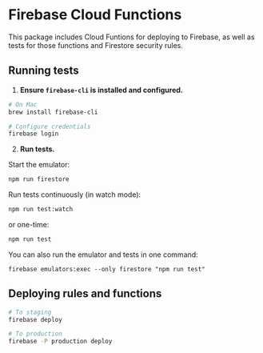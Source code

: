 # Firebase Cloud Functions

This package includes Cloud Funtions for deploying to Firebase, as well as tests for those functions and Firestore security rules.

## Running tests

1. **Ensure `firebase-cli` is installed and configured.**

```sh
# On Mac
brew install firebase-cli

# Configure credentials
firebase login
```

2. **Run tests.**

Start the emulator:

```sh
npm run firestore
```

Run tests continuously (in watch mode):

```sh
npm run test:watch
```

or one-time:

```sh
npm run test
```

You can also run the emulator and tests in one command:

```
firebase emulators:exec --only firestore "npm run test"
```

## Deploying rules and functions

```sh
# To staging
firebase deploy

# To production
firebase -P production deploy
```
